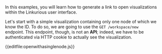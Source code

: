 In this examples, you will learn how to generate a link to open visualizations within the Linkurious user interface.

Let's start with a simple visualization containing only one node of which we know the ID.
To do so, we are going to use the `GET /workspace/new` endpoint.
This endpoint, though, is not an **API**; indeed, we have to be authenticated via HTTP cookie to actually see the visualization.

{{editfile:openwithasinglenode.js}}
